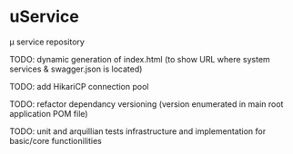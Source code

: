 # uService
μ service repository 

TODO: dynamic generation of index.html (to show URL where system services & swagger.json is located)

TODO: add HikariCP connection pool

TODO: refactor dependancy versioning (version enumerated in main root application POM file)

TODO: unit and arquillian tests infrastructure and implementation for basic/core functionilities